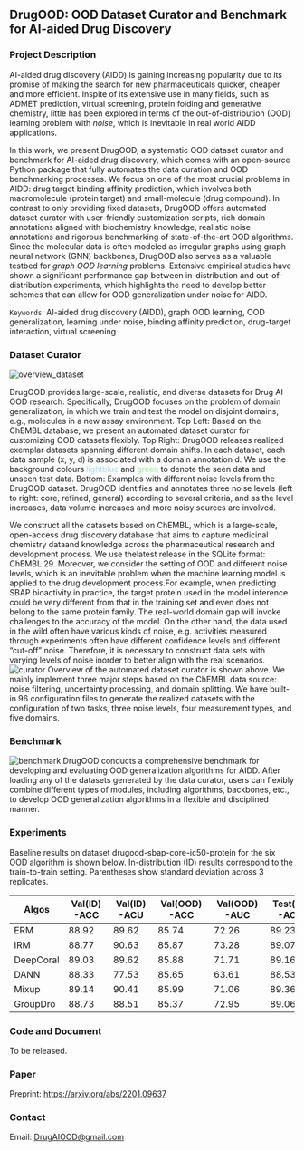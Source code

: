 ## DrugOOD: OOD Dataset Curator and Benchmark for AI-aided Drug Discovery


### Project Description

AI-aided drug discovery (AIDD) is gaining increasing popularity due to its promise of  making  the  search  for  new   pharmaceuticals  quicker,  cheaper  and  more  efficient.  Inspite of its extensive use in many fields,  such as ADMET prediction,  virtual screening, protein folding and generative chemistry, little has been explored in terms of the out-of-distribution (OOD) learning problem with _noise_, which is inevitable in real world AIDD applications.

In this work, we present DrugOOD, a systematic OOD dataset curator and benchmark for AI-aided drug discovery,  which comes with an open-source Python package that fully automates the data curation and OOD benchmarking processes.  We focus on one of the most crucial problems in AIDD: drug target binding affinity prediction, which involves both macromolecule (protein target) and small-molecule (drug compound).  In contrast to only providing fixed datasets, DrugOOD offers automated dataset curator with user-friendly customization scripts, rich domain annotations aligned with biochemistry knowledge,  realistic  noise  annotations  and  rigorous  benchmarking  of  state-of-the-art OOD algorithms.  Since the molecular data is often modeled as irregular graphs using graph neural network (GNN) backbones, DrugOOD also serves as a valuable testbed for _graph OOD learning_ problems.  Extensive empirical studies have shown a significant performance gap between in-distribution and out-of-distribution experiments, which highlights the need to develop better schemes that can allow for OOD generalization under noise for AIDD.


`Keywords`: AI-aided drug discovery (AIDD), graph OOD learning, OOD generalization, learning under noise, binding affinity prediction, drug-target interaction, virtual screening


### Dataset Curator

![overview_dataset](figures/overview_dataset.png)

DrugOOD provides large-scale, realistic, and diverse datasets for Drug AI OOD research. Specifically, DrugOOD focuses on the problem of domain generalization, in which we train and test the model on disjoint domains, e.g., molecules in a new assay environment.
Top Left: Based on the ChEMBL database, we present an automated dataset curator for customizing OOD datasets flexibly.
Top Right: DrugOOD releases realized exemplar datasets spanning different domain shifts. In each dataset, each data sample (x, y, d) is associated with a domain annotation d. We use the background colours <span style="color:lightblue;">lightblue</span> and   <span style="color:lightgreen;">green</span>  to denote the seen data and unseen test data.
Bottom: Examples with different noise levels from the DrugOOD dataset. DrugOOD identifies and annotates three noise levels (left to right: core, refined, general) according to several criteria, and as the level increases,  data volume increases and  more noisy sources are involved.

We construct all the datasets based on ChEMBL, which is a large-scale, open-access drug discovery database that aims to capture medicinal chemistry dataand knowledge across the pharmaceutical research and development process. We use thelatest release in the SQLite format:  ChEMBL 29.  Moreover,  we consider the setting of OOD and different noise levels, which is an inevitable problem when the machine learning  model  is  applied  to  the  drug  development  process.For  example,  when  predicting SBAP bioactivity in practice, the target protein used in the model inference could be very different from that in the training set and even does not belong to the same protein family. The real-world domain gap will invoke challenges to the accuracy of the model.  On the other  hand,  the  data  used  in  the  wild  often  have  various  kinds  of  noise,  e.g.   activities measured through experiments often have different confidence levels and different “cut-off” noise.  Therefore, it is necessary to construct data sets with varying levels of noise inorder to better align with the real scenarios.
![curator](figures/curator.png)
Overview of the automated dataset curator is shown above. We mainly implement three major steps based on the ChEMBL data source: noise filtering, uncertainty processing, and domain splitting. We have built-in 96 configuration files to generate the realized  datasets with the configuration of two tasks, three noise levels, four measurement types, and five domains.

### Benchmark

![benchmark](figures/benchmark.png)
DrugOOD conducts a comprehensive benchmark for developing and evaluating OOD generalization algorithms for AIDD. After loading any of the datasets generated by the data curator, users can flexibly combine different types of modules, including algorithms, backbones, etc., to develop OOD generalization algorithms in a flexible and disciplined manner.


### Experiments
Baseline results on  dataset drugood-sbap-core-ic50-protein for the six OOD algorithm is shown below.
In-distribution (ID) results correspond to the train-to-train setting. Parentheses show standard deviation across 3 replicates.

 | Algos | Val(ID)-ACC | Val(ID)-ACU | Val(OOD)-ACC |Val(OOD)-AUC | Test(ID)-ACC |Test(ID)-AUC| Test(OOD)-ACC | Test(OOD)-AUC|
 | ------ | ------     | --------- |    ----------- | ------------| -------------|------------|---------------|---------------|
|ERM| 88.92 | 89.62 | 85.74 | 72.26  | 89.23 | 90.32 | 83.04 | 68.62 |
|IRM|88.77 | 90.63 | 85.87 | 73.28  | 89.07  | 91.29 | 82.58  |67.66 |
|DeepCoral|89.03 |89.62 |85.88 |71.71 |89.16 |90.33 |82.87 |67.26 |
|DANN|88.33 |77.53 |85.65 |63.61 |88.53 |78.12 |83.96 |62.58|
|Mixup|89.14 | 90.41 |85.99 |71.06 |89.36 |91.11 |83.09 |68.25 |
|GroupDro|88.73 |88.51 |85.37 |72.95 |89.06 |89.36 |82.26 |67.62 |

### Code and Document

To be released.

### Paper

Preprint: <https://arxiv.org/abs/2201.09637>

### Contact

Email: <DrugAIOOD@gmail.com>
